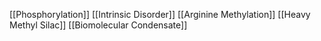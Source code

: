 [[Phosphorylation]]
[[Intrinsic Disorder]]
[[Arginine Methylation]]
[[Heavy Methyl Silac]]
[[Biomolecular Condensate]]
